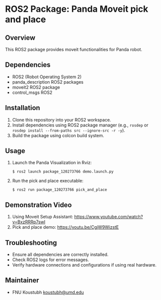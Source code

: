 # ROS2 Package: Panda Moveit pick and place

## Overview
This ROS2 package provides moveit functionalities for Panda robot.

## Dependencies
- ROS2 (Robot Operating System 2)
- panda_description ROS2 packages
- moveit2 ROS2 package
- control_msgs ROS2

## Installation
1. Clone this repository into your ROS2 workspace.
2. Install dependencies using ROS2 package manager (e.g., `rosdep` or `rosdep install --from-paths src --ignore-src -r -y`).
3. Build the package using colcon build system.

## Usage
1. Launch the Panda Visualization in Rviz:
    ```
    $ ros2 launch package_120273766 demo.launch.py
    ```
2. Run the pick and place executable:
    ```
    $ ros2 run package_120273766 pick_and_place
    ```
## Demonstration Video
1. Using Moveit Setup Assistant: https://www.youtube.com/watch?v=BxzRRRp7swI
2. Pick and place demo: https://youtu.be/CgjW9WizstE
       
## Troubleshooting
- Ensure all dependencies are correctly installed.
- Check ROS2 logs for error messages.
- Verify hardware connections and configurations if using real hardware.

## Maintainer
- FNU Koustubh <koustubh@umd.edu>
